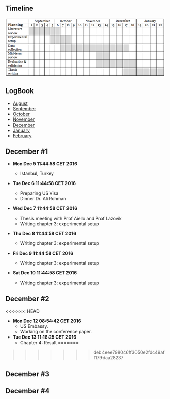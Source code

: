 Timeline
--------
![alt tag](master-thesis-timeline.png)

LogBook
-------
- [August](https://github.com/gtrdp/masters-thesis-guntur/blob/master/LogBook/00-august.md)
- [September](https://github.com/gtrdp/masters-thesis-guntur/blob/master/LogBook/01-september.md)
- [October](https://github.com/gtrdp/masters-thesis-guntur/blob/master/LogBook/02-october.md)
- [November](https://github.com/gtrdp/masters-thesis-guntur/blob/master/LogBook/03-november.md)
- [December](https://github.com/gtrdp/masters-thesis-guntur/blob/master/LogBook/04-december.md)
- [January](https://github.com/gtrdp/masters-thesis-guntur/blob/master/LogBook/05-january.md)
- [February](https://github.com/gtrdp/masters-thesis-guntur/blob/master/LogBook/06-february.md)

December #1
-----------
- **Mon Dec  5 11:44:58 CET 2016**
	- Istanbul, Turkey
	
- **Tue Dec  6 11:44:58 CET 2016**
	- Preparing US Visa
	- Dinner Dr. Ali Rohman
	
- **Wed Dec  7 11:44:58 CET 2016**
	- Thesis meeting with Prof Aiello and Prof Lazovik
	- Writing chapter 3: experimental setup
	
- **Thu Dec  8 11:44:58 CET 2016**
	- Writing chapter 3: experimental setup
	
- **Fri Dec  9 11:44:58 CET 2016**
	- Writing chapter 3: experimental setup
	
- **Sat Dec  10 11:44:58 CET 2016**
	- Writing chapter 3: experimental setup

December #2
-----------
<<<<<<< HEAD
- **Mon Dec 12 08:54:42 CET 2016**
	- US Embassy.
	- Working on the conference paper.
- **Tue Dec 13 11:16:25 CET 2016**
	- Chapter 4: Result
=======
>>>>>>> deb4eee798046ff3050e2fdc49aff179daa28237

December #3
-----------

December #4
-----------
